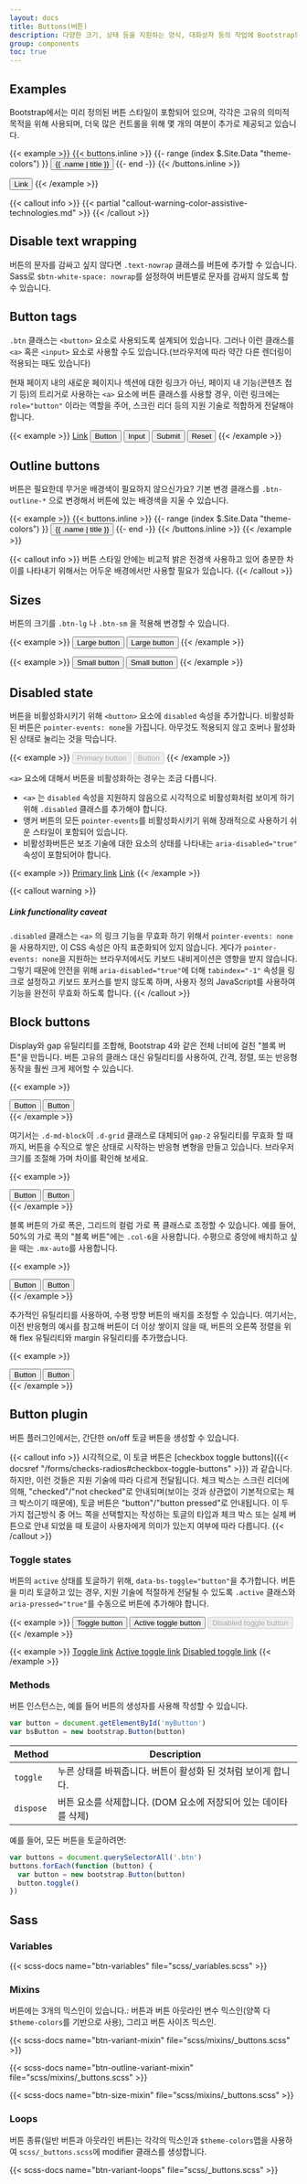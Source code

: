 ```yaml
---
layout: docs
title: Buttons(버튼)
description: 다양한 크기, 상태 등을 지원하는 양식, 대화상자 등의 작업에 Bootstrap의 사용자 지정 버튼 스타일을 사용하세요.
group: components
toc: true
---
```


## Examples

Bootstrap에서는 미리 정의된 버튼 스타일이 포함되어 있으며, 각각은 고유의 의미적 목적을 위해 사용되며, 더욱 많은 컨트롤을 위해 몇 개의 여분이 추가로 제공되고 있습니다.

{{< example >}}
{{< buttons.inline >}}
{{- range (index $.Site.Data "theme-colors") }}
<button type="button" class="btn btn-{{ .name }}">{{ .name | title }}</button>
{{- end -}}
{{< /buttons.inline >}}

<button type="button" class="btn btn-link">Link</button>
{{< /example >}}

{{< callout info >}}
{{< partial "callout-warning-color-assistive-technologies.md" >}}
{{< /callout >}}

## Disable text wrapping

버튼의 문자를 감싸고 싶지 않다면 `.text-nowrap` 클래스를 버튼에 추가할 수 있습니다. Sass로 `$btn-white-space: nowrap`를 설정하여 버튼별로 문자를 감싸지 않도록 할 수 있습니다.

## Button tags

`.btn` 클래스는 `<button>` 요소로 사용되도록 설계되어 있습니다. 그러나 이런 클래스를 `<a>` 혹은 `<input>` 요소로 사용할 수도 있습니다.(브라우저에 따라 약간 다른 렌더링이 적용되는 때도 있습니다)

현재 페이지 내의 새로운 페이지나 섹션에 대한 링크가 아닌, 페이지 내 기능(콘텐츠 접기 등)의 트리거로 사용하는 `<a>` 요소에 버튼 클래스를 사용할 경우, 이런 링크에는 `role="button"` 이라는 역할을 주어, 스크린 리더 등의 지원 기술로 적합하게 전달해야 합니다.

{{< example >}}
<a class="btn btn-primary" href="#" role="button">Link</a>
<button class="btn btn-primary" type="submit">Button</button>
<input class="btn btn-primary" type="button" value="Input">
<input class="btn btn-primary" type="submit" value="Submit">
<input class="btn btn-primary" type="reset" value="Reset">
{{< /example >}}

## Outline buttons

버튼은 필요한데 무거운 배경색이 필요하지 않으신가요? 기본 변경 클래스를 `.btn-outline-*` 으로 변경해서 버튼에 있는 배경색을 지울 수 있습니다.

{{< example >}}
{{< buttons.inline >}}
{{- range (index $.Site.Data "theme-colors") }}
<button type="button" class="btn btn-outline-{{ .name }}">{{ .name | title }}</button>
{{- end -}}
{{< /buttons.inline >}}
{{< /example >}}

{{< callout info >}}
버튼 스타일 안에는 비교적 밝은 전경색 사용하고 있어 충분한 차이를 나타내기 위해서는 어두운 배경에서만 사용할 필요가 있습니다.
{{< /callout >}}

## Sizes

버튼의 크기를 `.btn-lg` 나 `.btn-sm` 을 적용해 변경할 수 있습니다.

{{< example >}}
<button type="button" class="btn btn-primary btn-lg">Large button</button>
<button type="button" class="btn btn-secondary btn-lg">Large button</button>
{{< /example >}}

{{< example >}}
<button type="button" class="btn btn-primary btn-sm">Small button</button>
<button type="button" class="btn btn-secondary btn-sm">Small button</button>
{{< /example >}}

## Disabled state

버튼을 비활성화시키기 위해 `<button>` 요소에 `disabled` 속성을 추가합니다. 비활성화된 버튼은 `pointer-events: none`을 가집니다. 아무것도 적용되지 않고 호버나 활성화된 상태로 눌리는 것을 막습니다.

{{< example >}}
<button type="button" class="btn btn-lg btn-primary" disabled>Primary button</button>
<button type="button" class="btn btn-secondary btn-lg" disabled>Button</button>
{{< /example >}}

`<a>` 요소에 대해서 버튼을 비활성화하는 경우는 조금 다릅니다.

- `<a>` 는 `disabled` 속성을 지원하지 않음으로 시각적으로 비활성화처럼 보이게 하기 위해 `.disabled` 클래스를 추가해야 합니다.
- 앵커 버튼의 모든 `pointer-events`를 비활성화시키기 위해 장래적으로 사용하기 쉬운 스타일이 포함되어 있습니다.
- 비활성화버튼은 보조 기술에 대한 요소의 상태를 나타내는 `aria-disabled="true"` 속성이 포함되어야 합니다.

{{< example >}}
<a href="#" class="btn btn-primary btn-lg disabled" tabindex="-1" role="button" aria-disabled="true">Primary link</a>
<a href="#" class="btn btn-secondary btn-lg disabled" tabindex="-1" role="button" aria-disabled="true">Link</a>
{{< /example >}}

{{< callout warning >}}
##### Link functionality caveat

`.disabled` 클래스는 `<a>` 의 링크 기능을 무효화 하기 위해서 `pointer-events: none`을 사용하지만, 이 CSS 속성은 아직 표준화되어 있지 않습니다. 게다가 `pointer-events: none`을 지원하는 브라우저에서도 키보드 내비게이션은 영향을 받지 않습니다. 그렇기 때문에 안전을 위해 `aria-disabled="true"`에 더해 `tabindex="-1"` 속성을 링크로 설정하고 키보드 포커스를 받지 않도록 하며, 사용자 정의 JavaScript를 사용하여 기능을 완전히 무효화 하도록 합니다.
{{< /callout >}}

## Block buttons

Display와 gap 유틸리티를 조합해, Bootstrap 4와 같은 전체 너비에 걸친 "블록 버튼"을 만듭니다. 버튼 고유의 클래스 대신 유틸리티를 사용하여, 간격, 정렬, 또는 반응형 동작을 훨씬 크게 제어할 수 있습니다.

{{< example >}}
<div class="d-grid gap-2">
  <button class="btn btn-primary" type="button">Button</button>
  <button class="btn btn-primary" type="button">Button</button>
</div>
{{< /example >}}

여기서는 `.d-md-block`이 `.d-grid` 클래스로 대체되어 `gap-2` 유틸리티를 무효화 할 때까지, 버튼을 수직으로 쌓은 상태로 시작하는 반응형 변형을 만들고 있습니다. 브라우저 크기를 조절해 가며 차이를 확인해 보세요.

{{< example >}}
<div class="d-grid gap-2 d-md-block">
  <button class="btn btn-primary" type="button">Button</button>
  <button class="btn btn-primary" type="button">Button</button>
</div>
{{< /example >}}

블록 버튼의 가로 폭은, 그리드의 컬럼 가로 폭 클래스로 조정할 수 있습니다. 예를 들어, 50%의 가로 폭의 "블록 버튼"에는 `.col-6`을 사용합니다. 수평으로 중앙에 배치하고 싶을 때는 `.mx-auto`를 사용합니다.

{{< example >}}
<div class="d-grid gap-2 col-6 mx-auto">
  <button class="btn btn-primary" type="button">Button</button>
  <button class="btn btn-primary" type="button">Button</button>
</div>
{{< /example >}}

추가적인 유틸리티를 사용하여, 수평 방향 버튼의 배치를 조정할 수 있습니다. 여기서는, 이전 반응형의 예시를 참고해 버튼이 더 이상 쌓이지 않을 때, 버튼의 오른쪽 정렬을 위해 flex 유틸리티와 margin 유틸리티를 추가했습니다.

{{< example >}}
<div class="d-grid gap-2 d-md-flex justify-content-md-end">
  <button class="btn btn-primary me-md-2" type="button">Button</button>
  <button class="btn btn-primary" type="button">Button</button>
</div>
{{< /example >}}

## Button plugin

버튼 플러그인에서는, 간단한 on/off 토글 버튼을 생성할 수 있습니다.

{{< callout info >}}
시각적으로, 이 토글 버튼은 [checkbox toggle buttons]({{< docsref "/forms/checks-radios#checkbox-toggle-buttons" >}}) 과 같습니다. 하지만, 이런 것들은 지원 기술에 따라 다르게 전달됩니다. 체크 박스는 스크린 리더에 의해, "checked"/"not checked"로 안내되며(보이는 것과 상관없이 기본적으로는 체크 박스이기 때문에), 토글 버튼은 "button"/"button pressed"로 안내됩니다. 이 두 가지 접근방식 중 어느 쪽을 선택할지는 작성하는 토글의 타입과 체크 박스 또는 실제 버튼으로 안내 되었을 때 토글이 사용자에게 의미가 있는지 여부에 따라 다릅니다.
{{< /callout >}}

### Toggle states

버튼의 `active` 상태를 토글하기 위해, `data-bs-toggle="button"`을 추가합니다. 버튼을 미리 토글하고 있는 경우, 지원 기술에 적절하게 전달될 수 있도록 `.active` 클래스와 `aria-pressed="true"`를 수동으로 버튼에 추가해야 합니다.

{{< example >}}
<button type="button" class="btn btn-primary" data-bs-toggle="button" autocomplete="off">Toggle button</button>
<button type="button" class="btn btn-primary active" data-bs-toggle="button" autocomplete="off" aria-pressed="true">Active toggle button</button>
<button type="button" class="btn btn-primary" disabled data-bs-toggle="button" autocomplete="off">Disabled toggle button</button>
{{< /example >}}

{{< example >}}
<a href="#" class="btn btn-primary" role="button" data-bs-toggle="button">Toggle link</a>
<a href="#" class="btn btn-primary active" role="button" data-bs-toggle="button" aria-pressed="true">Active toggle link</a>
<a href="#" class="btn btn-primary disabled" tabindex="-1" aria-disabled="true" role="button" data-bs-toggle="button">Disabled toggle link</a>
{{< /example >}}

### Methods

버튼 인스턴스는, 예를 들어 버튼의 생성자를 사용해 작성할 수 있습니다.

```js
var button = document.getElementById('myButton')
var bsButton = new bootstrap.Button(button)
```

<table class="table">
  <thead>
    <tr>
      <th>Method</th>
      <th>Description</th>
    </tr>
  </thead>
  <tbody>
    <tr>
      <td>
        <code>toggle</code>
      </td>
      <td>
        누른 상태를 바꿔줍니다. 버튼이 활성화 된 것처럼 보이게 합니다.
      </td>
    </tr>
    <tr>
      <td>
        <code>dispose</code>
      </td>
      <td>
        버튼 요소를 삭제합니다. (DOM 요소에 저장되어 있는 데이타를 삭제)
      </td>
    </tr>
  </tbody>
</table>

예를 들어, 모든 버튼을 토글하려면:

```js
var buttons = document.querySelectorAll('.btn')
buttons.forEach(function (button) {
  var button = new bootstrap.Button(button)
  button.toggle()
})
```

## Sass

### Variables

{{< scss-docs name="btn-variables" file="scss/_variables.scss" >}}

### Mixins

버튼에는 3개의 믹스인이 있습니다.: 버튼과 버튼 아웃라인 변수 믹스인(양쪽 다 `$theme-colors`를 기반으로 사용), 그리고 버튼 사이즈 믹스인.

{{< scss-docs name="btn-variant-mixin" file="scss/mixins/_buttons.scss" >}}

{{< scss-docs name="btn-outline-variant-mixin" file="scss/mixins/_buttons.scss" >}}

{{< scss-docs name="btn-size-mixin" file="scss/mixins/_buttons.scss" >}}

### Loops

버튼 종류(일반 버튼과 아웃라인 버튼)는 각각의 믹스인과 `$theme-colors`맵을 사용하여 `scss/_buttons.scss`에 modifier 클래스를 생성합니다.

{{< scss-docs name="btn-variant-loops" file="scss/_buttons.scss" >}}
